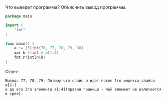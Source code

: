 Что выведет программа? Объяснить вывод программы.

```go
package main

import (
    "fmt"
)

func main() {
    a := [5]int{76, 77, 78, 79, 80}
    var b []int = a[1:4]
    fmt.Println(b)
}
```

Ответ:
```
Вывод: 77, 78, 79. Потому что слайс b идет после 1го индекса слайса а[1:] 
и до его 3го элемента a[:4](правая граница - 4ый элемент не включается в срез).
```